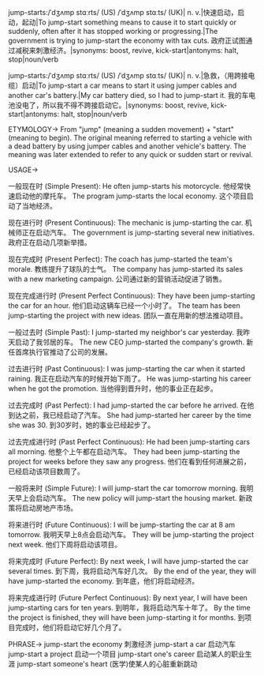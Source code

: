 jump-starts:/ˈdʒʌmp stɑːrts/ (US) /ˈdʒʌmp stɑːts/ (UK)| n. v.|快速启动，启动，起动|To jump-start something means to cause it to start quickly or suddenly, often after it has stopped working or progressing.|The government is trying to jump-start the economy with tax cuts. 政府正试图通过减税来刺激经济。|synonyms: boost, revive, kick-start|antonyms: halt, stop|noun/verb

jump-starts:/ˈdʒʌmp stɑːrts/ (US) /ˈdʒʌmp stɑːts/ (UK)| n. v.|急救，（用跨接电缆）启动|To jump-start a car means to start it using jumper cables and another car's battery.|My car battery died, so I had to jump-start it. 我的车电池没电了，所以我不得不跨接启动它。|synonyms: boost, revive, kick-start|antonyms: halt, stop|noun/verb

ETYMOLOGY->
From "jump" (meaning a sudden movement) + "start" (meaning to begin).  The original meaning referred to starting a vehicle with a dead battery by using jumper cables and another vehicle's battery. The meaning was later extended to refer to any quick or sudden start or revival.


USAGE->

一般现在时 (Simple Present):
He often jump-starts his motorcycle.  他经常快速启动他的摩托车。
The program jump-starts the local economy.  这个项目启动了当地经济。

现在进行时 (Present Continuous):
The mechanic is jump-starting the car.  机械师正在启动汽车。
The government is jump-starting several new initiatives. 政府正在启动几项新举措。

现在完成时 (Present Perfect):
The coach has jump-started the team's morale. 教练提升了球队的士气。
The company has jump-started its sales with a new marketing campaign.  公司通过新的营销活动促进了销售。

现在完成进行时 (Present Perfect Continuous):
They have been jump-starting the car for an hour. 他们启动这辆车已经一个小时了。
The team has been jump-starting the project with new ideas.  团队一直在用新的想法推动项目。


一般过去时 (Simple Past):
I jump-started my neighbor's car yesterday.  我昨天启动了我邻居的车。
The new CEO jump-started the company's growth. 新任首席执行官推动了公司的发展。

过去进行时 (Past Continuous):
I was jump-starting the car when it started raining.  我正在启动汽车的时候开始下雨了。
He was jump-starting his career when he got the promotion. 当他得到晋升时，他的事业正在起步。


过去完成时 (Past Perfect):
I had jump-started the car before he arrived.  在他到达之前，我已经启动了汽车。
She had jump-started her career by the time she was 30.  到30岁时，她的事业已经起步了。

过去完成进行时 (Past Perfect Continuous):
He had been jump-starting cars all morning. 他整个上午都在启动汽车。
They had been jump-starting the project for weeks before they saw any progress.  他们在看到任何进展之前，已经启动该项目数周了。

一般将来时 (Simple Future):
I will jump-start the car tomorrow morning.  我明天早上会启动汽车。
The new policy will jump-start the housing market.  新政策将启动房地产市场。

将来进行时 (Future Continuous):
I will be jump-starting the car at 8 am tomorrow. 我明天早上8点会启动汽车。
They will be jump-starting the project next week.  他们下周将启动该项目。

将来完成时 (Future Perfect):
By next week, I will have jump-started the car several times. 到下周，我将启动汽车好几次。
By the end of the year, they will have jump-started the economy. 到年底，他们将启动经济。

将来完成进行时 (Future Perfect Continuous):
By next year, I will have been jump-starting cars for ten years. 到明年，我将启动汽车十年了。
By the time the project is finished, they will have been jump-starting it for months.  到项目完成时，他们将启动它好几个月了。



PHRASE->
jump-start the economy  刺激经济
jump-start a car  启动汽车
jump-start a project  启动一个项目
jump-start one's career  启动某人的职业生涯
jump-start someone's heart  (医学)使某人的心脏重新跳动
